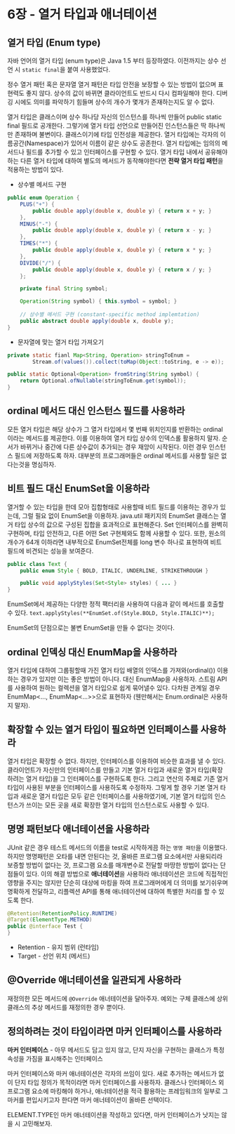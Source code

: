 # 6장 - 열거 타입과 애너테이션

## 열거 타입 (Enum type)

자바 언어의 열거 타입 (enum type)은 Java 1.5 부터 등장하였다. 이전까지는 상수 선언 시 `static final`을 붙여 사용했었다.

정수 열거 패턴 혹은 문자열 열거 패턴은 타입 안전을 보장할 수 있는 방법이 없으며 표현력도 좋지 않다. 상수의 값이 바뀌면 클라이언트도 반드시 다시 컴파일해야 한다. 디버깅 시에도 의미를 파악하기 힘들며 상수의 개수가 몇개가 존재하는지도 알 수 없다.

열거 타입은 클래스이며 상수 하나당 자신의 인스턴스를 하나씩 만들어 public static final 필드로 공개한다. 그렇기에 열거 타입 선언으로 만들어진 인스턴스들은 딱 하나씩만 존재하며 불변이다. 클래스이기에 타입 인전성을 제공한다. 열거 타입에는 각자의 이름공간(Namespace)가 있어서 이름이 같은 상수도 공존한다. 열거 타입에는 임의의 메서드나 필드를 추가할 수 있고 인터페이스를 구현할 수 있다. 열거 타입 내에서 공유해야하는 다른 열거 타입에 대하여 별도의 메서드가 동작해야한다면 **전략 열거 타입 패턴**을 적용하는 방법이 있다.

- 상수별 메서드 구현

```java
public enum Operation {
	PLUS("+") {
		public double apply(double x, double y) { return x + y; }
	},
	MINUS("-") {
		public double apply(double x, double y) { return x - y; }
	},
	TIMES("*") {
		public double apply(double x, double y) { return x * y; }
	},
	DIVIDE("/") {
		public double apply(double x, double y) { return x / y; }
	};

	private final String symbol;

	Operation(String symbol) { this.symbol = symbol; }
	
	// 상수별 메서드 구현 (constant-specific method implemtation)
	public abstract double apply(double x, double y);
}
```

- 문자열에 맞는 열거 타입 가져오기

```java
private static fianl Map<String, Operation> stringToEnum = 
		Stream.of(values()).collect(toMap(Object::toString, e -> e));

public static Optional<Operation> fromString(String symbol) {
	return Optional.ofNullable(stringToEnum.get(symbol));
}
```

## ordinal 메서드 대신 인스턴스 필드를 사용하라

모든 열거 타입은 해당 상수가 그 열거 타입에서 몇 번째 위치인지를 반환하는 ordinal 이라는 메서드를 제공한다. 이를 이용하여 열거 타입 상수의 인덱스롤 활용하지 말자. 순서가 바뀌거나 중간에 다른 상수값이 추가되는 경우 재앙이 시작된다. 이런 경우 인스턴스 필드에 저장하도록 하자. 대부분의 프로그래머들은 ordinal 메서드를 사용할 일은 없다는것을 명심하자.

## 비트 필드 대신 EnumSet을 이용하라

열거할 수 있는 타입을 한데 모아 집합형태로 사용할때 비트 필드를 이용하는 경우가 있는데, 그럴 필요 없이 EnumSet을 이용하자. java.util 패키지의 EnumSet 클래스는 열거 타입 상수의 값으로 구성된 집합을 효과적으로 표현해준다. Set 인터페이스를 완벽히 구현하며, 타입 안전하고, 다른 어떤 Set 구현체와도 함께 사용할 수 있다. 또한, 원소의 개수가 64개 이하라면 내부적으로 EnumSet전체를 long 변수 하나로 표현하여 비트 필드에 비견되는 성능을 보여준다.

```java
public class Text {
	public enum Style { BOLD, ITALIC, UNDERLINE, STRIKETHROUGH }

	public void applyStyles(Set<Style> styles) { ... }
}
```

EnumSet에서 제공하는 다양한 정적 팩터리을 사용하여 다음과 같이 메서드를 호출할 수 있다. `text.applyStyles(**EnumSet.of(Style.BOLD, Style.ITALIC)**);`

EnumSet의 단점으로는 불변 EnumSet을 만들 수 없다는 것이다.

## ordinal 인덱싱 대신 EnumMap을 사용하라

열거 타입에 대하여 그룹핑할때 가진 열거 타입 배열의 인덱스를 가져와(ordinal()) 이용하는 경우가 있지만 이는 좋은 방법이 아니다. 대신 EnumMap을 사용하자. 스트림 API를 사용하여 원하는 컬렉션을 열거 타입으로 쉽게 묶어낼수 있다. 다차원 관계일 경우 EnumMap<..., EnumMap<...>>으로 표현하자 (웬만해서는 Enum.ordinal은 사용하지 말자).

## 확장할 수 있는 열거 타입이 필요하면 인터페이스를 사용하라

열거 타입은 확장할 수 없다. 하지만, 인터페이스를 이용하여 비슷한 효과를 낼 수 있다. 클라이언트가 자신만의 인터페이스를 만들고 기본 열거 타입과 새로운 열거 타입(확장하려는 열거 타입)을 그 인터페이스를 구현하도록 한다. 그리고 연산의 주체로 기존 열거 타입이 사용된 부분을 인터페이스를 사용하도록 수정하자. 그렇게 할 경우 기본 열거 타입과 새로운 열거 타입은 모두 같은 인터페이스를 사용하였기에, 기본 열거 타입의 인스턴스가 쓰이는 모든 곳을 새로 확장한 열거 타입의 인스턴스로도 사용할 수 있다.

## 명명 패턴보다 애너테이션을 사용하라

JUnit 같은 경우 테스트 메서드의 이름을 test로 시작하게끔 하는 `명명 패턴`을 이용했다. 하지만 명명패턴은 오타를 내면 안된다는 것, 올바른 프로그램 요소에서만 사용되리라 보증할 방법이 없다는 것, 프로그램 요소를 매개변수로 전달할 마땅한 방법이 없다는 단점들이 있다. 이의 해결 방법으로 **애너테이션**을 사용하라 애너테이션은 코드에 직접적인 영향을 주지는 않지만 단순히 대상에 마킹을 하여 프로그래머에게 더 의미를 보기쉬우며 명확하게 전달하고, 리플렉션 API를 통해 애너테이션에 대하여 특별한 처리를 할 수 있도록 한다.

```java
@Retention(RetentionPolicy.RUNTIME)
@Target(ElementType.METHOD)
public @interface Test {
}
```

- Retention - 유지 범위 (런타임)
- Target - 선언 위치 (메서드)

## @Override 애너테이션을 일관되게 사용하라

재정의한 모든 메서드에 `@Override` 애너테이션을 달아주자. 예외는 구체 클래스에 상위 클래스의 추상 메서드를 재정의한 경우 뿐이다.

## 정의하려는 것이 타입이라면 마커 인터페이스를 사용하라

**마커 인터페이스** - 아무 메서드도 담고 있지 않고, 단지 자신을 구현하는 클래스가 특정 속성을 가짐을 표시해주는 인터페이스

마커 인터페이스와 마커 애너테이션은 각자의 쓰임이 있다. 새로 추가하는 메서드가 없이 단지 타입 정의가 목적이라면 마커 인터페이스를 사용하자. 클래스나 인터페이스 외 프로그램 요소에 마킹해야 하거나, 애너테이션을 적극 활용하는 프레임워크의 일부로 그 마커를 편입시키고자 한다면 마커 애너테이션이 올바른 선택이다.

ELEMENT.TYPE인 마커 애너테이션을 작성하고 있다면, 마커 인터페이스가 낫지는 않을 시 고민해보자.
